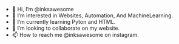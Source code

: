 - 👋 Hi, I’m @inksawesome
- 👀 I’m interested in Websites, Automation, And MachineLearning.
- 🌱 I’m currently learning Pyton and HTML.
- 💞️ I’m looking to collaborate on my website.
- 📫 How to reach me @inksawesome on instagram.

<!---
inksawesome/inksawesome is a ✨ special ✨ repository because its `README.md` (this file) appears on your GitHub profile.
You can click the Preview link to take a look at your changes.
--->
